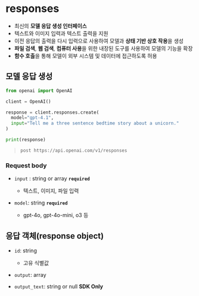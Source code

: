 # responses

- 최신의 **모델 응답 생성 인터페이스**
- 텍스트와 이미지 입력과 텍스트 출력을 지원
- 이전 응답의 출력을 다시 입력으로 사용하여 모델과 **상태 기반 상호 작용**을 생성
- **파일 검색**, **웹 검색**, **컴퓨터 사용**을 위한 내장된 도구를 사용하여 모델의 기능을 확장
- **함수 호출**을 통해 모델이 외부 시스템 및 데이터에 접근하도록 허용


## 모델 응답 생성

```python
from openai import OpenAI

client = OpenAI()

response = client.responses.create(
  model="gpt-4.1",
  input="Tell me a three sentence bedtime story about a unicorn."
)

print(response)
```

> `post https://api.openai.com/v1/responses`

### Request body

- `input` : string or array **`required`**
  - 텍스트, 이미지, 파일 입력

- `model`: string **`required`**
  - gpt-4o, gpt-4o-mini, o3 등



## 응답 객체(response object)

- `id`: string
  - 고유 식별값

- `output`: array

- `output_text`: string or null **SDK Only**




